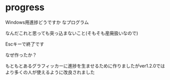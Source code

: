 # progress
Windows用進捗どうですか なプログラム

なんだこれと思っても突っ込まないこと(そもそも産廃扱いなので)

Escキーで終了です


なぜ作ったか？

もともとあるグラフィッカーに進捗を生ませるために作りましたがver1.2.0ではより多くの人が使えるように改良されました
